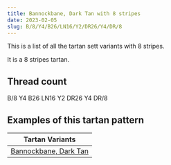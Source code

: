 ```yaml
---
title: Bannockbane, Dark Tan with 8 stripes
date: 2023-02-05
slug: B/8/Y4/B26/LN16/Y2/DR26/Y4/DR/8
---
```

This is a list of all the tartan sett variants with 8 stripes.

It is a 8 stripes tartan.


## Thread count
B/8 Y4 B26 LN16 Y2 DR26 Y4 DR/8

## Examples of this tartan pattern

| Tartan Variants |
|---------------|
| [Bannockbane, Dark Tan](/variants/b/8/y4/b26/ln16/y2/dr26/y4/dr/8-b5480b0-dr401000-lne0e0e0-yf0c000)||
